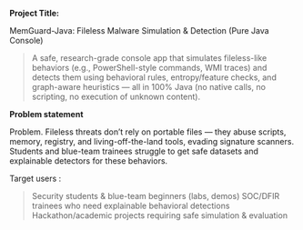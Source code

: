 **Project Title:**

MemGuard-Java: Fileless Malware Simulation & Detection (Pure Java Console)

> A safe, research-grade console app that simulates fileless-like behaviors (e.g., PowerShell-style commands, WMI traces) and detects them using behavioral rules, entropy/feature checks, and graph-aware heuristics — all in 100% Java (no native calls, no scripting, no execution of unknown content).

**Problem statement**

Problem. Fileless threats don’t rely on portable files — they abuse scripts, memory, registry, and living-off-the-land tools, evading signature scanners. Students and blue-team trainees struggle to get safe datasets and explainable detectors for these behaviors.

Target users :

> Security students & blue-team beginners (labs, demos)
> SOC/DFIR trainees who need explainable behavioral detections
> Hackathon/academic projects requiring safe simulation & evaluation
